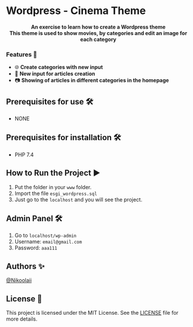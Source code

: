 # Wordpress - Cinema Theme #

<p align="center">
   <strong>An exercise to learn how to create a Wordpress theme</strong><br />
   <strong>This theme is used to show movies, by categories and edit an image for each category</strong>
</p>

### Features 🚀

- 🌐 **Create categories with new input**
- 🔄 **New input for articles creation**
- 📷 **Showing of articles in different categories in the homepage**

## Prerequisites for use 🛠️

- NONE

## Prerequisites for installation 🛠️

- PHP 7.4

## How to Run the Project ▶️

1. Put the folder in your `www` folder.
2. Import the file `esgi_wordpress.sql`
3. Just go to the `localhost` and you will see the project.

## Admin Panel 🛠️

1. Go to `localhost/wp-admin`
2. Username: `email@gmail.com`
3. Password: `aaa111`

## Authors ✨

[@Nikoolaii](https://github.com/Nikoolaii)

## License 📄

This project is licensed under the MIT License. See the [LICENSE](LICENSE) file for more details.
